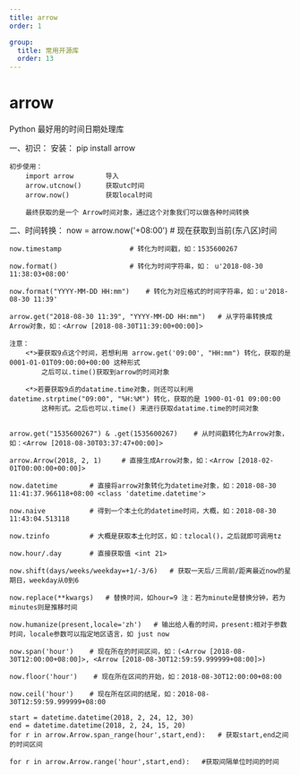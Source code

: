 ```yaml
---
title: arrow
order: 1

group:
  title: 常用开源库
  order: 13
---
```


# arrow

<Alert type="info"> Python 最好用的时间日期处理库 </Alert>

一、初识：
安装：
pip install arrow

    初步使用：
        import arrow        导入
        arrow.utcnow()      获取utc时间
        arrow.now()         获取local时间

        最终获取的是一个 Arrow时间对象，通过这个对象我们可以做各种时间转换

二、时间转换：
now = arrow.now('+08:00') # 现在获取到当前(东八区)时间

    now.timestamp                 # 转化为时间戳，如：1535600267

    now.format()                  # 转化为时间字符串，如： u'2018-08-30 11:38:03+08:00'

    now.format("YYYY-MM-DD HH:mm")    # 转化为对应格式的时间字符串，如：u'2018-08-30 11:39'

    arrow.get("2018-08-30 11:39", "YYYY-MM-DD HH:mm")   # 从字符串转换成Arrow对象，如：<Arrow [2018-08-30T11:39:00+00:00]>

    注意：
        <*>要获取9点这个时间，若想利用 arrow.get('09:00', "HH:mm") 转化，获取的是 0001-01-01T09:00:00+00:00 这种形式
            之后可以.time()获取到arrow的时间对象

        <*>若要获取9点的datatime.time对象，则还可以利用datetime.strptime("09:00", "%H:%M") 转化，获取的是 1900-01-01 09:00:00
            这种形式。之后也可以.time() 来进行获取datatime.time的时间对象


    arrow.get("1535600267") & .get(1535600267)    # 从时间戳转化为Arrow对象，如：<Arrow [2018-08-30T03:37:47+00:00]>

    arrow.Arrow(2018, 2, 1)     # 直接生成Arrow对象，如：<Arrow [2018-02-01T00:00:00+00:00]>

    now.datetime        # 直接将arrow对象转化为datetime对象，如：2018-08-30 11:41:37.966118+08:00 <class 'datetime.datetime'>

    now.naive           # 得到一个本土化的datetime时间，大概，如：2018-08-30 11:43:04.513118

    now.tzinfo          # 大概是获取本土化时区，如：tzlocal()，之后就即可调用tz

    now.hour/.day       # 直接获取值 <int 21>

    now.shift(days/weeks/weekday=+1/-3/6)   # 获取一天后/三周前/距离最近now的星期日，weekday从0到6

    now.replace(**kwargs)   # 替换时间，如hour=9 注：若为minute是替换分钟，若为minutes则是推移时间

    now.humanize(present,locale='zh')   # 输出给人看的时间，present:相对于参数时间，locale参数可以指定地区语言，如 just now

    now.span('hour')    # 现在所在的时间区间，如：(<Arrow [2018-08-30T12:00:00+08:00]>, <Arrow [2018-08-30T12:59:59.999999+08:00]>)

    now.floor('hour')    # 现在所在区间的开始，如：2018-08-30T12:00:00+08:00

    now.ceil('hour')    # 现在所在区间的结尾，如：2018-08-30T12:59:59.999999+08:00

    start = datetime.datetime(2018, 2, 24, 12, 30)
    end = datetime.datetime(2018, 2, 24, 15, 20)
    for r in arrow.Arrow.span_range(hour',start,end):   # 获取start,end之间的时间区间

    for r in arrow.Arrow.range('hour',start,end):   #获取间隔单位时间的时间

